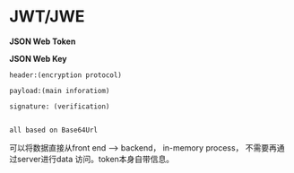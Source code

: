 # JWT/JWE

**JSON Web Token**

**JSON Web Key**

```
header:(encryption protocol)

payload:(main inforatiom)

signature: (verification)


all based on Base64Url
```

可以将数据直接从front end --> backend， in-memory process， 不需要再通过server进行data 访问。token本身自带信息。

